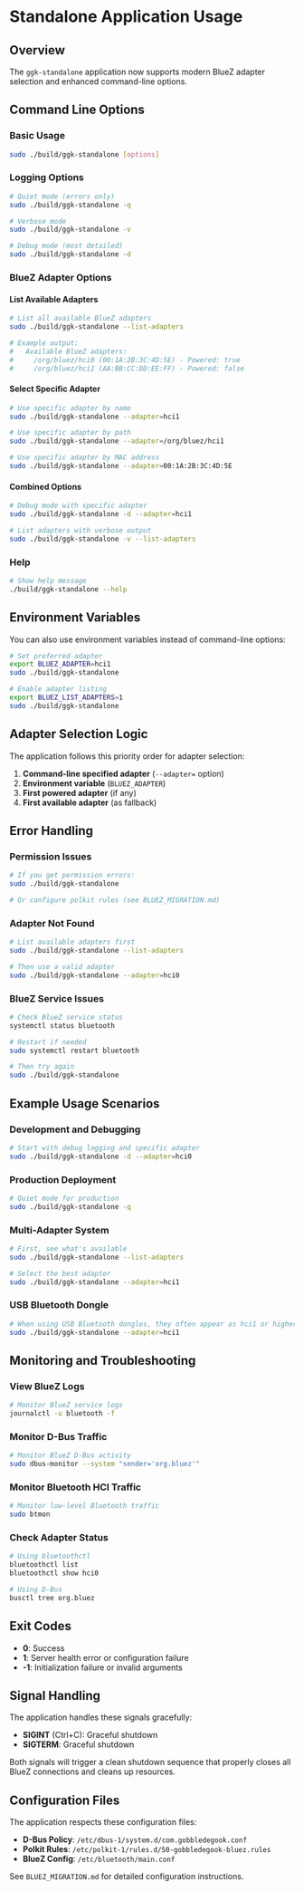 # Standalone Application Usage

## Overview

The `ggk-standalone` application now supports modern BlueZ adapter selection and enhanced command-line options.

## Command Line Options

### Basic Usage
```bash
sudo ./build/ggk-standalone [options]
```

### Logging Options
```bash
# Quiet mode (errors only)
sudo ./build/ggk-standalone -q

# Verbose mode
sudo ./build/ggk-standalone -v

# Debug mode (most detailed)
sudo ./build/ggk-standalone -d
```

### BlueZ Adapter Options

#### List Available Adapters
```bash
# List all available BlueZ adapters
sudo ./build/ggk-standalone --list-adapters

# Example output:
#   Available BlueZ adapters:
#     /org/bluez/hci0 (00:1A:2B:3C:4D:5E) - Powered: true
#     /org/bluez/hci1 (AA:BB:CC:DD:EE:FF) - Powered: false
```

#### Select Specific Adapter
```bash
# Use specific adapter by name
sudo ./build/ggk-standalone --adapter=hci1

# Use specific adapter by path
sudo ./build/ggk-standalone --adapter=/org/bluez/hci1

# Use specific adapter by MAC address
sudo ./build/ggk-standalone --adapter=00:1A:2B:3C:4D:5E
```

#### Combined Options
```bash
# Debug mode with specific adapter
sudo ./build/ggk-standalone -d --adapter=hci1

# List adapters with verbose output
sudo ./build/ggk-standalone -v --list-adapters
```

### Help
```bash
# Show help message
./build/ggk-standalone --help
```

## Environment Variables

You can also use environment variables instead of command-line options:

```bash
# Set preferred adapter
export BLUEZ_ADAPTER=hci1
sudo ./build/ggk-standalone

# Enable adapter listing
export BLUEZ_LIST_ADAPTERS=1
sudo ./build/ggk-standalone
```

## Adapter Selection Logic

The application follows this priority order for adapter selection:

1. **Command-line specified adapter** (`--adapter=` option)
2. **Environment variable** (`BLUEZ_ADAPTER`)
3. **First powered adapter** (if any)
4. **First available adapter** (as fallback)

## Error Handling

### Permission Issues
```bash
# If you get permission errors:
sudo ./build/ggk-standalone

# Or configure polkit rules (see BLUEZ_MIGRATION.md)
```

### Adapter Not Found
```bash
# List available adapters first
sudo ./build/ggk-standalone --list-adapters

# Then use a valid adapter
sudo ./build/ggk-standalone --adapter=hci0
```

### BlueZ Service Issues
```bash
# Check BlueZ service status
systemctl status bluetooth

# Restart if needed
sudo systemctl restart bluetooth

# Then try again
sudo ./build/ggk-standalone
```

## Example Usage Scenarios

### Development and Debugging
```bash
# Start with debug logging and specific adapter
sudo ./build/ggk-standalone -d --adapter=hci0
```

### Production Deployment
```bash
# Quiet mode for production
sudo ./build/ggk-standalone -q
```

### Multi-Adapter System
```bash
# First, see what's available
sudo ./build/ggk-standalone --list-adapters

# Select the best adapter
sudo ./build/ggk-standalone --adapter=hci1
```

### USB Bluetooth Dongle
```bash
# When using USB Bluetooth dongles, they often appear as hci1 or higher
sudo ./build/ggk-standalone --adapter=hci1
```

## Monitoring and Troubleshooting

### View BlueZ Logs
```bash
# Monitor BlueZ service logs
journalctl -u bluetooth -f
```

### Monitor D-Bus Traffic
```bash
# Monitor BlueZ D-Bus activity
sudo dbus-monitor --system "sender='org.bluez'"
```

### Monitor Bluetooth HCI Traffic
```bash
# Monitor low-level Bluetooth traffic
sudo btmon
```

### Check Adapter Status
```bash
# Using bluetoothctl
bluetoothctl list
bluetoothctl show hci0

# Using D-Bus
busctl tree org.bluez
```

## Exit Codes

- **0**: Success
- **1**: Server health error or configuration failure
- **-1**: Initialization failure or invalid arguments

## Signal Handling

The application handles these signals gracefully:

- **SIGINT** (Ctrl+C): Graceful shutdown
- **SIGTERM**: Graceful shutdown

Both signals will trigger a clean shutdown sequence that properly closes all BlueZ connections and cleans up resources.

## Configuration Files

The application respects these configuration files:

- **D-Bus Policy**: `/etc/dbus-1/system.d/com.gobbledegook.conf`
- **Polkit Rules**: `/etc/polkit-1/rules.d/50-gobbledegook-bluez.rules`
- **BlueZ Config**: `/etc/bluetooth/main.conf`

See `BLUEZ_MIGRATION.md` for detailed configuration instructions.